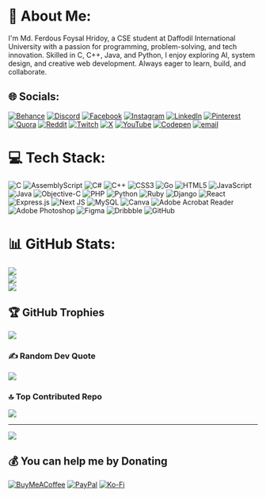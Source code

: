 # 💫 About Me:
I'm Md. Ferdous Foysal Hridoy, a CSE student at Daffodil International University with a passion for programming, problem-solving, and tech innovation. Skilled in C, C++, Java, and Python, I enjoy exploring AI, system design, and creative web development. Always eager to learn, build, and collaborate.


## 🌐 Socials:
[![Behance](https://img.shields.io/badge/Behance-1769ff?logo=behance&logoColor=white)](https://behance.net/mdferdhridoy1) [![Discord](https://img.shields.io/badge/Discord-%237289DA.svg?logo=discord&logoColor=white)](https://discord.gg/https://discord.com/invite/YCNuN3QR) [![Facebook](https://img.shields.io/badge/Facebook-%231877F2.svg?logo=Facebook&logoColor=white)](https://facebook.com/ffoysalhridoy) [![Instagram](https://img.shields.io/badge/Instagram-%23E4405F.svg?logo=Instagram&logoColor=white)](https://instagram.com/ferdous_foysal_hridoy) [![LinkedIn](https://img.shields.io/badge/LinkedIn-%230077B5.svg?logo=linkedin&logoColor=white)](https://linkedin.com/in/md-ferdous-foysal-hridoy-43758a319/) [![Pinterest](https://img.shields.io/badge/Pinterest-%23E60023.svg?logo=Pinterest&logoColor=white)](https://pinterest.com/ferdousfoysalhridoy2020) [![Quora](https://img.shields.io/badge/Quora-%23B92B27.svg?logo=Quora&logoColor=white)](https://quora.com/profile/Md-Ferdous-Foysal-Hridoy) [![Reddit](https://img.shields.io/badge/Reddit-%23FF4500.svg?logo=Reddit&logoColor=white)](https://reddit.com/user/foysalhridoy) [![Twitch](https://img.shields.io/badge/Twitch-%239146FF.svg?logo=Twitch&logoColor=white)](https://twitch.tv/foysalhridoy) [![X](https://img.shields.io/badge/X-black.svg?logo=X&logoColor=white)](https://x.com/foysalhridoy) [![YouTube](https://img.shields.io/badge/YouTube-%23FF0000.svg?logo=YouTube&logoColor=white)](https://youtube.com/@foysal_hridoy) [![Codepen](https://img.shields.io/badge/Codepen-000000?logo=codepen&logoColor=white)](https://codepen.io/mr_hridoy) [![email](https://img.shields.io/badge/Email-D14836?logo=gmail&logoColor=white)](mailto:ffoysalhridoy@gmail.com) 

# 💻 Tech Stack:
![C](https://img.shields.io/badge/c-%2300599C.svg?style=flat&logo=c&logoColor=white) ![AssemblyScript](https://img.shields.io/badge/assembly%20script-%23000000.svg?style=flat&logo=assemblyscript&logoColor=white) ![C#](https://img.shields.io/badge/c%23-%23239120.svg?style=flat&logo=csharp&logoColor=white) ![C++](https://img.shields.io/badge/c++-%2300599C.svg?style=flat&logo=c%2B%2B&logoColor=white) ![CSS3](https://img.shields.io/badge/css3-%231572B6.svg?style=flat&logo=css3&logoColor=white) ![Go](https://img.shields.io/badge/go-%2300ADD8.svg?style=flat&logo=go&logoColor=white) ![HTML5](https://img.shields.io/badge/html5-%23E34F26.svg?style=flat&logo=html5&logoColor=white) ![JavaScript](https://img.shields.io/badge/javascript-%23323330.svg?style=flat&logo=javascript&logoColor=%23F7DF1E) ![Java](https://img.shields.io/badge/java-%23ED8B00.svg?style=flat&logo=openjdk&logoColor=white) ![Objective-C](https://img.shields.io/badge/OBJECTIVE--C-%233A95E3.svg?style=flat&logo=apple&logoColor=white) ![PHP](https://img.shields.io/badge/php-%23777BB4.svg?style=flat&logo=php&logoColor=white) ![Python](https://img.shields.io/badge/python-3670A0?style=flat&logo=python&logoColor=ffdd54) ![Ruby](https://img.shields.io/badge/ruby-%23CC342D.svg?style=flat&logo=ruby&logoColor=white) ![Django](https://img.shields.io/badge/django-%23092E20.svg?style=flat&logo=django&logoColor=white) ![React](https://img.shields.io/badge/react-%2320232a.svg?style=flat&logo=react&logoColor=%2361DAFB) ![Express.js](https://img.shields.io/badge/express.js-%23404d59.svg?style=flat&logo=express&logoColor=%2361DAFB) ![Next JS](https://img.shields.io/badge/Next-black?style=flat&logo=next.js&logoColor=white) ![MySQL](https://img.shields.io/badge/mysql-4479A1.svg?style=flat&logo=mysql&logoColor=white) ![Canva](https://img.shields.io/badge/Canva-%2300C4CC.svg?style=flat&logo=Canva&logoColor=white) ![Adobe Acrobat Reader](https://img.shields.io/badge/Adobe%20Acrobat%20Reader-EC1C24.svg?style=flat&logo=Adobe%20Acrobat%20Reader&logoColor=white) ![Adobe Photoshop](https://img.shields.io/badge/adobe%20photoshop-%2331A8FF.svg?style=flat&logo=adobe%20photoshop&logoColor=white) ![Figma](https://img.shields.io/badge/figma-%23F24E1E.svg?style=flat&logo=figma&logoColor=white) ![Dribbble](https://img.shields.io/badge/Dribbble-EA4C89?style=flat&logo=dribbble&logoColor=white) ![GitHub](https://img.shields.io/badge/github-%23121011.svg?style=flat&logo=github&logoColor=white)
# 📊 GitHub Stats:
![](https://github-readme-stats.vercel.app/api?username=foysalhridoy&theme=gotham&hide_border=true&include_all_commits=false&count_private=false)<br/>
![](https://nirzak-streak-stats.vercel.app/?user=foysalhridoy&theme=gotham&hide_border=true)<br/>
![](https://github-readme-stats.vercel.app/api/top-langs/?username=foysalhridoy&theme=gotham&hide_border=true&include_all_commits=false&count_private=false&layout=compact)

## 🏆 GitHub Trophies
![](https://github-profile-trophy.vercel.app/?username=foysalhridoy&theme=radical&no-frame=false&no-bg=false&margin-w=4)

### ✍️ Random Dev Quote
![](https://quotes-github-readme.vercel.app/api?type=horizontal&theme=radical)

### 🔝 Top Contributed Repo
![](https://github-contributor-stats.vercel.app/api?username=foysalhridoy&limit=5&theme=gotham&combine_all_yearly_contributions=true)

---
[![](https://visitcount.itsvg.in/api?id=foysalhridoy&icon=0&color=0)](https://visitcount.itsvg.in)

  ## 💰 You can help me by Donating
  [![BuyMeACoffee](https://img.shields.io/badge/Buy%20Me%20a%20Coffee-ffdd00?style=for-the-badge&logo=buy-me-a-coffee&logoColor=black)](https://buymeacoffee.com/foysalhridoy) [![PayPal](https://img.shields.io/badge/PayPal-00457C?style=for-the-badge&logo=paypal&logoColor=white)](https://paypal.me/foysalhridoy) [![Ko-Fi](https://img.shields.io/badge/Ko--fi-F16061?style=for-the-badge&logo=ko-fi&logoColor=white)](https://ko-fi.com/foysalhridoy) 

  
<!-- Proudly created with GPRM ( https://gprm.itsvg.in ) -->
